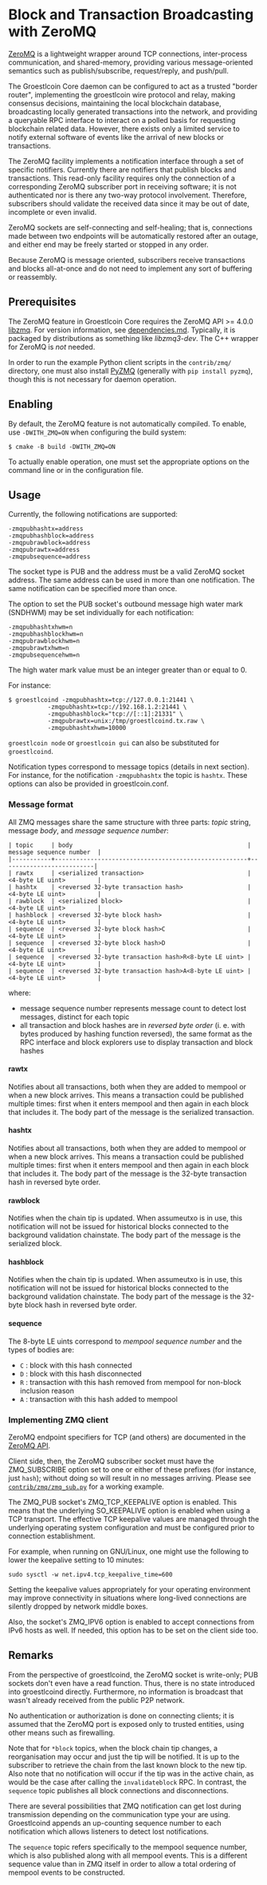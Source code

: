 # Block and Transaction Broadcasting with ZeroMQ

[ZeroMQ](https://zeromq.org/) is a lightweight wrapper around TCP
connections, inter-process communication, and shared-memory,
providing various message-oriented semantics such as publish/subscribe,
request/reply, and push/pull.

The Groestlcoin Core daemon can be configured to act as a trusted "border
router", implementing the groestlcoin wire protocol and relay, making
consensus decisions, maintaining the local blockchain database,
broadcasting locally generated transactions into the network, and
providing a queryable RPC interface to interact on a polled basis for
requesting blockchain related data. However, there exists only a
limited service to notify external software of events like the arrival
of new blocks or transactions.

The ZeroMQ facility implements a notification interface through a set
of specific notifiers. Currently there are notifiers that publish
blocks and transactions. This read-only facility requires only the
connection of a corresponding ZeroMQ subscriber port in receiving
software; it is not authenticated nor is there any two-way protocol
involvement. Therefore, subscribers should validate the received data
since it may be out of date, incomplete or even invalid.

ZeroMQ sockets are self-connecting and self-healing; that is,
connections made between two endpoints will be automatically restored
after an outage, and either end may be freely started or stopped in
any order.

Because ZeroMQ is message oriented, subscribers receive transactions
and blocks all-at-once and do not need to implement any sort of
buffering or reassembly.

## Prerequisites

The ZeroMQ feature in Groestlcoin Core requires the ZeroMQ API >= 4.0.0
[libzmq](https://github.com/zeromq/libzmq/releases).
For version information, see [dependencies.md](dependencies.md).
Typically, it is packaged by distributions as something like
*libzmq3-dev*. The C++ wrapper for ZeroMQ is *not* needed.

In order to run the example Python client scripts in the `contrib/zmq/`
directory, one must also install [PyZMQ](https://github.com/zeromq/pyzmq)
(generally with `pip install pyzmq`), though this is not necessary for daemon
operation.

## Enabling

By default, the ZeroMQ feature is not automatically compiled.
To enable, use `-DWITH_ZMQ=ON` when configuring the build system:

    $ cmake -B build -DWITH_ZMQ=ON

To actually enable operation, one must set the appropriate options on
the command line or in the configuration file.

## Usage

Currently, the following notifications are supported:

    -zmqpubhashtx=address
    -zmqpubhashblock=address
    -zmqpubrawblock=address
    -zmqpubrawtx=address
    -zmqpubsequence=address

The socket type is PUB and the address must be a valid ZeroMQ socket
address. The same address can be used in more than one notification.
The same notification can be specified more than once.

The option to set the PUB socket's outbound message high water mark
(SNDHWM) may be set individually for each notification:

    -zmqpubhashtxhwm=n
    -zmqpubhashblockhwm=n
    -zmqpubrawblockhwm=n
    -zmqpubrawtxhwm=n
    -zmqpubsequencehwm=n

The high water mark value must be an integer greater than or equal to 0.

For instance:

    $ groestlcoind -zmqpubhashtx=tcp://127.0.0.1:21441 \
               -zmqpubhashtx=tcp://192.168.1.2:21441 \
               -zmqpubhashblock="tcp://[::1]:21331" \
               -zmqpubrawtx=unix:/tmp/groestlcoind.tx.raw \
               -zmqpubhashtxhwm=10000

`groestlcoin node` or `groestlcoin gui` can also be substituted for `groestlcoind`.

Notification types correspond to message topics (details in next section). For instance,
for the notification `-zmqpubhashtx` the topic is `hashtx`. These options can also be
provided in groestlcoin.conf.

### Message format

All ZMQ messages share the same structure with three parts: _topic_ string,
message _body_, and _message sequence number_:

    | topic     | body                                                 | message sequence number  |
    |-----------+------------------------------------------------------+--------------------------|
    | rawtx     | <serialized transaction>                             | <4-byte LE uint>         |
    | hashtx    | <reversed 32-byte transaction hash>                  | <4-byte LE uint>         |
    | rawblock  | <serialized block>                                   | <4-byte LE uint>         |
    | hashblock | <reversed 32-byte block hash>                        | <4-byte LE uint>         |
    | sequence  | <reversed 32-byte block hash>C                       | <4-byte LE uint>         |
    | sequence  | <reversed 32-byte block hash>D                       | <4-byte LE uint>         |
    | sequence  | <reversed 32-byte transaction hash>R<8-byte LE uint> | <4-byte LE uint>         |
    | sequence  | <reversed 32-byte transaction hash>A<8-byte LE uint> | <4-byte LE uint>         |

where:

 - message sequence number represents message count to detect lost messages, distinct for each topic
 - all transaction and block hashes are in _reversed byte order_ (i. e. with bytes
   produced by hashing function reversed), the same format as the RPC interface and block
   explorers use to display transaction and block hashes

#### rawtx

Notifies about all transactions, both when they are added to mempool or when a new block
arrives. This means a transaction could be published multiple times: first when it enters
mempool and then again in each block that includes it. The body part of the message is the
serialized transaction.

#### hashtx

Notifies about all transactions, both when they are added to mempool or when a new block
arrives. This means a transaction could be published multiple times: first when it enters
mempool and then again in each block that includes it. The body part of the message is the
32-byte transaction hash in reversed byte order.

#### rawblock

Notifies when the chain tip is updated. When assumeutxo is in use, this notification will
not be issued for historical blocks connected to the background validation chainstate. The
body part of the message is the serialized block.

#### hashblock

Notifies when the chain tip is updated. When assumeutxo is in use, this notification will
not be issued for historical blocks connected to the background validation chainstate. The
body part of the message is the 32-byte block hash in reversed byte order.

#### sequence

The 8-byte LE uints correspond to _mempool sequence number_ and the types of bodies are:

   - `C` : block with this hash connected
   - `D` : block with this hash disconnected
   - `R` : transaction with this hash removed from mempool for non-block inclusion reason
   - `A` : transaction with this hash added to mempool

### Implementing ZMQ client

ZeroMQ endpoint specifiers for TCP (and others) are documented in the
[ZeroMQ API](https://libzmq.readthedocs.io/en/zeromq4-x/).

Client side, then, the ZeroMQ subscriber socket must have the
ZMQ_SUBSCRIBE option set to one or either of these prefixes (for
instance, just `hash`); without doing so will result in no messages
arriving. Please see [`contrib/zmq/zmq_sub.py`](/contrib/zmq/zmq_sub.py) for a working example.

The ZMQ_PUB socket's ZMQ_TCP_KEEPALIVE option is enabled. This means that
the underlying SO_KEEPALIVE option is enabled when using a TCP transport.
The effective TCP keepalive values are managed through the underlying
operating system configuration and must be configured prior to connection establishment.

For example, when running on GNU/Linux, one might use the following
to lower the keepalive setting to 10 minutes:

    sudo sysctl -w net.ipv4.tcp_keepalive_time=600

Setting the keepalive values appropriately for your operating environment may
improve connectivity in situations where long-lived connections are silently
dropped by network middle boxes.

Also, the socket's ZMQ_IPV6 option is enabled to accept connections from IPv6
hosts as well. If needed, this option has to be set on the client side too.

## Remarks

From the perspective of groestlcoind, the ZeroMQ socket is write-only; PUB
sockets don't even have a read function. Thus, there is no state
introduced into groestlcoind directly. Furthermore, no information is
broadcast that wasn't already received from the public P2P network.

No authentication or authorization is done on connecting clients; it
is assumed that the ZeroMQ port is exposed only to trusted entities,
using other means such as firewalling.

Note that for `*block` topics, when the block chain tip changes,
a reorganisation may occur and just the tip will be notified.
It is up to the subscriber to retrieve the chain from the last known
block to the new tip. Also note that no notification will occur if the tip
was in the active chain, as would be the case after calling the `invalidateblock` RPC.
In contrast, the `sequence` topic publishes all block connections and
disconnections.

There are several possibilities that ZMQ notification can get lost
during transmission depending on the communication type your are
using. Groestlcoind appends an up-counting sequence number to each
notification which allows listeners to detect lost notifications.

The `sequence` topic refers specifically to the mempool sequence
number, which is also published along with all mempool events. This
is a different sequence value than in ZMQ itself in order to allow a total
ordering of mempool events to be constructed.
